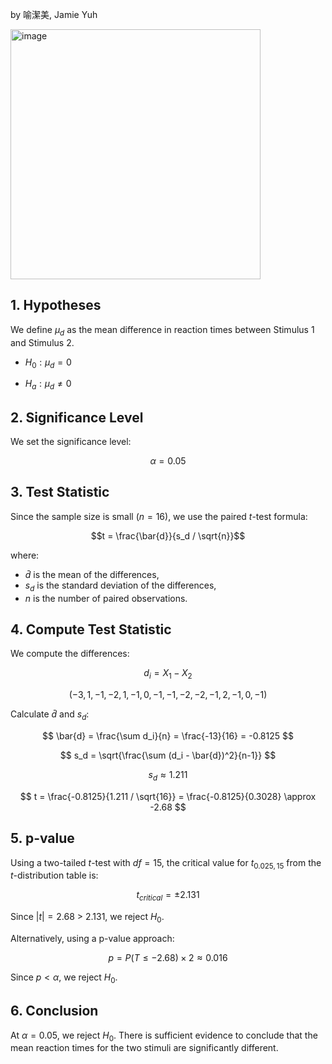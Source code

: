 by 喻潔美, Jamie Yuh

<img width="400" alt="image" src="https://github.com/user-attachments/assets/4f46e67f-0f33-4f8e-bc58-f34d9156328c" />  

## 1. Hypotheses
We define $\mu_d$ as the mean difference in reaction times between Stimulus 1 and Stimulus 2.

- $H_0: \mu_d = 0 \quad$

- $H_a: \mu_d \neq 0 \quad$


## 2. Significance Level
We set the significance level:

$$\alpha = 0.05$$

##  3. Test Statistic
Since the sample size is small $( n = 16 )$, we use the paired $t$-test formula:

$$t = \frac{\bar{d}}{s_d / \sqrt{n}}$$

where:
- $\bar{d}$ is the mean of the differences,
- $s_d$ is the standard deviation of the differences,
- $n$ is the number of paired observations.

## 4. Compute Test Statistic
We compute the differences:

$$
d_i = X_1 - X_2
$$

$$
(-3, 1, -1, -2, 1, -1, 0, -1, -1, -2, -2, -1, 2, -1, 0, -1)
$$

Calculate $\bar{d}$ and $s_d$:

$$
\bar{d} = \frac{\sum d_i}{n} = \frac{-13}{16} = -0.8125
$$

$$
s_d = \sqrt{\frac{\sum (d_i - \bar{d})^2}{n-1}}
$$

$$
s_d \approx 1.211
$$

$$
t = \frac{-0.8125}{1.211 / \sqrt{16}} = \frac{-0.8125}{0.3028} \approx -2.68
$$

## 5. p-value
Using a two-tailed $t$-test with $df = 15$, the critical value for $t_{0.025, 15}$ from the $t$-distribution table is:

$$
t_{critical} = \pm 2.131
$$

Since $|t| = 2.68$ > 2.131, we reject $H_0$.

Alternatively, using a p-value approach:

$$
p = P(T \leq -2.68) \times 2 \approx 0.016
$$

Since $p < \alpha$, we reject $H_0$.

## 6. Conclusion
At $\alpha = 0.05$, we reject $H_0$. There is sufficient evidence to conclude that the mean reaction times for the two stimuli are significantly different.
